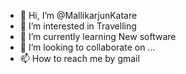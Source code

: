 - 👋 Hi, I’m @MallikarjunKatare
- 👀 I’m interested in Travelling 
- 🌱 I’m currently learning New software
- 💞️ I’m looking to collaborate on ...
- 📫 How to reach me by gmail

<!---
MallikarjunKatare/MallikarjunKatare is a ✨ special ✨ repository because its `README.md` (this file) appears on your GitHub profile.
You can click the Preview link to take a look at your changes.
--->
